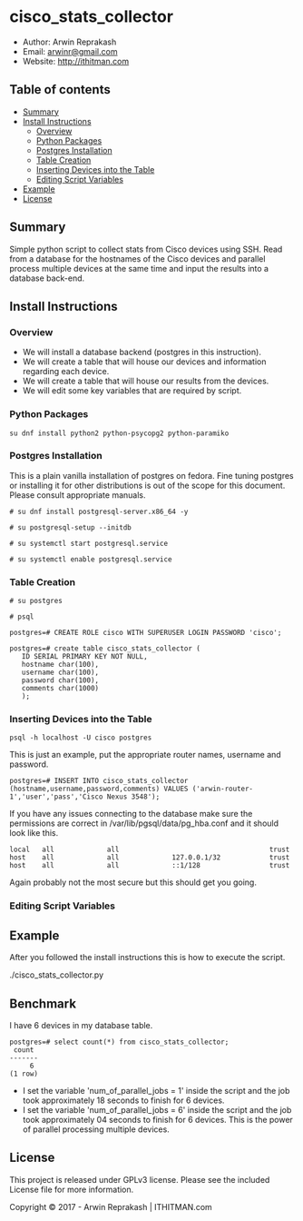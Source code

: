 # cisco_stats_collector
- Author: Arwin Reprakash
- Email: arwinr@gmail.com
- Website: http://ithitman.com

## Table of contents

- [Summary](#summary)
- [Install Instructions](#install-instructions)
	- [Overview](#overview)
	- [Python Packages](#python-packages)
	- [Postgres Installation](#postgres-installation)
	- [Table Creation](#table-creation)
	- [Inserting Devices into the Table](#inserting-devices-into-the-table)
	- [Editing Script Variables](#editing-script-variables)
- [Example](#example)
- [License](#license)

## Summary
Simple python script to collect stats from Cisco devices using SSH. Read from a database for the hostnames of the Cisco devices and parallel process multiple devices at the same time and input the results into a database back-end.

## Install Instructions
### Overview
- We will install a database backend (postgres in this instruction).
- We will create a table that will house our devices and information regarding each device.
- We will create a table that will house our results from the devices. 
- We will edit some key variables that are required by script.

### Python Packages

`su dnf install python2 python-psycopg2 python-paramiko`

### Postgres Installation

This is a plain vanilla installation of postgres on fedora. Fine tuning postgres or installing it for other distributions is out of the scope for this document. Please consult appropriate manuals. 

`# su dnf install postgresql-server.x86_64 -y`

`# su postgresql-setup --initdb`

`# su systemctl start postgresql.service`

`# su systemctl enable postgresql.service`

### Table Creation

`# su postgres`

`# psql`

`postgres=# CREATE ROLE cisco WITH SUPERUSER LOGIN PASSWORD 'cisco';`

`postgres=# create table cisco_stats_collector (`<br />
`	ID SERIAL PRIMARY KEY NOT NULL,` <br />
`	hostname char(100),` <br />
`	username char(100),` <br />
`	password char(100),` <br />
`	comments char(1000)` <br />
`	);` <br />

### Inserting Devices into the Table

`psql -h localhost -U cisco postgres` 

This is just an example, put the appropriate router names, username and password. 

`postgres=# INSERT INTO cisco_stats_collector (hostname,username,password,comments) VALUES ('arwin-router-1','user','pass','Cisco Nexus 3548');`

If you have any issues connecting to the database make sure the permissions are correct in /var/lib/pgsql/data/pg_hba.conf and it should look like this.
```
local   all             all                                     trust
host    all             all             127.0.0.1/32            trust
host    all             all             ::1/128                 trust
```
Again probably not the most secure but this should get you going. 

### Editing Script Variables

## Example

After you followed the install instructions this is how to execute the script. 

./cisco_stats_collector.py 

## Benchmark 

I have 6 devices in my database table. 
```
postgres=# select count(*) from cisco_stats_collector; 
 count 
-------
     6
(1 row)
```

* I set the variable 'num_of_parallel_jobs = 1' inside the script and the job took approximately 18 seconds to finish for 6 devices. 
* I set the variable 'num_of_parallel_jobs = 6' inside the script and the job took approximately 04 seconds to finish for 6 devices. This is the power of parallel processing multiple devices. 

## License

This project is released under GPLv3 license. Please see the included License file for more information.

Copyright © 2017 - Arwin Reprakash | ITHITMAN.com
